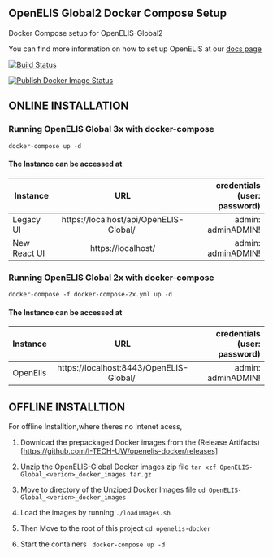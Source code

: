 ## OpenELIS Global2 Docker Compose Setup
Docker Compose setup for OpenELIS-Global2

You can find more information on how to set up OpenELIS at our [docs page](http://docs.openelis-global.org/)

[![Build Status](https://github.com/I-TECH-UW/OpenELIS-Global-2/actions/workflows/ci.yml/badge.svg)](https://github.com/I-TECH-UW/OpenELIS-Global-2/actions/workflows/ci.yml)

[![Publish Docker Image Status](https://github.com/I-TECH-UW/OpenELIS-Global-2/actions/workflows/publish-and-test.yml/badge.svg)](https://github.com/I-TECH-UW/OpenELIS-Global-2/actions/workflows/publish-and-test.yml)

## ONLINE INSTALLATION
### Running OpenELIS Global 3x with docker-compose
    docker-compose up -d

#### The Instance can be accessed at 

| Instance  |     URL       | credentials (user: password)|
|---------- |:-------------:|------:                       |
| Legacy UI   |  https://localhost/api/OpenELIS-Global/  | admin: adminADMIN! |
| New React UI  |    https://localhost/  |  admin: adminADMIN!

### Running OpenELIS Global 2x with docker-compose
    docker-compose -f docker-compose-2x.yml up -d 

#### The Instance can be accessed at 

| Instance  |     URL       | credentials (user: password)|
|---------- |:-------------:|------:                       |
| OpenElis   |  https://localhost:8443/OpenELIS-Global/  | admin: adminADMIN! |


## OFFLINE INSTALLTION

For offline Installtion,where theres no Intenet acess,

1. Download the prepackaged Docker images from the (Release Artifacts)[https://github.com/I-TECH-UW/openelis-docker/releases]

1. Unzip the OpenELIS-Global Docker images zip file 
 ```tar xzf OpenELIS-Global_<verion>_docker_images.tar.gz```

1. Move to directory of the Unziped Docker Images file
   ```cd OpenELIS-Global_<verion>_docker_images```
1. Load the images by running
   ```./loadImages.sh```

1. Then Move to the root of this project 
    ```cd openelis-docker```
1. Start the containers
   ``` docker-compose up -d``` 

